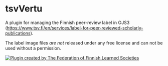 # tsvVertu

A plugin for managing the Finnish peer-review label in OJS3 (https://www.tsv.fi/en/services/label-for-peer-reviewed-scholarly-publications).

The label image files *are not* released under any free license and can not be used without a permission.

[![Plugin created by The Federation of Finnish Learned Societies](https://img.shields.io/badge/Plugin%20created%20by-The%20Federation%20of%20Finnish%20Learned%20Societies-5A2A82?style=for-the-badge&labelColor=4B196E&logoColor=white)](https://tsv.fi/en/)




